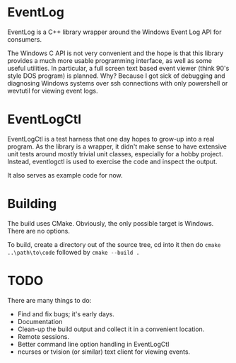 ﻿# EventLog
EventLog is a C++ library wrapper around the Windows Event Log API for 
consumers. 

The Windows C API is not very convenient and the hope is that
this library provides a much more usable programming interface, as well
as some useful utilities. In particular, a full screen text based event
viewer (think 90's style DOS program) is planned. Why? Because I got sick
of debugging and diagnosing Windows systems over ssh connections with only
powershell or wevtutil for viewing event logs.

# EventLogCtl
EventLogCtl is a test harness that one day hopes to grow-up into a real program.
As the library is a wrapper, it didn't make sense to have extensive unit tests 
around mostly trivial unit classes, especially for a hobby project. Instead, 
eventlogctl is used to exercise the code and inspect the output.

It also serves as example code for now.

# Building
The build uses CMake. Obviously, the only possible target is Windows. There are
no options. 

To build, create a directory out of the source tree, cd into it then do `cmake ..\path\to\code` 
followed by `cmake --build .` 

# TODO
There are many things to do:
- Find and fix bugs; it's early days.
- Documentation
- Clean-up the build output and collect it in a convenient location.
- Remote sessions.
- Better command line option handling in EventLogCtl
- ncurses or tvision (or similar) text client for viewing events.
